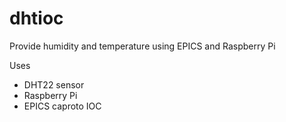 # dhtioc
Provide humidity and temperature using EPICS and Raspberry Pi

Uses

* DHT22 sensor
* Raspberry Pi
* EPICS caproto IOC

